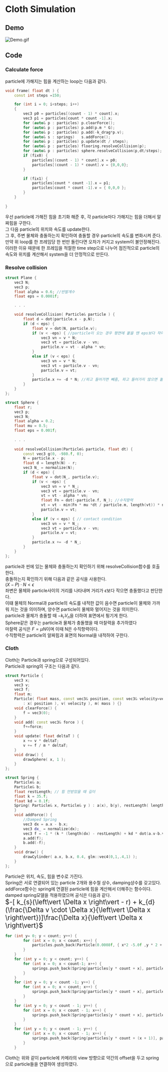 # Cloth Simulation

## Demo
![Demo.gif](https://github.com/goguma1000/Cloth-Simulation/blob/main/Demo.gif?raw=true)
## Code

### Calculate force

particle에 가해지는 힘을 계산하는 loop는 다음과 같다. </br>
~~~c++
void frame( float dt ) {
	const int steps =150;

	for (int i = 0; i<steps; i++)
	{
		vec3 p0 = particles[(count - 1) * count].x;
		vec3 p1 = particles[count * count -1].x;
		for (auto& p : particles) p.clearForce();
		for (auto& p : particles) p.add(p.m * G);
		for (auto& p : particles) p.add(-k_drag*p.v);
		for (auto& s : springs)	  s.addForce();
		for (auto& p : particles) p.update(dt / steps);
		for (auto& p : particles) flooring.resolveCollision(p);
		for (auto& p : particles) sphere.resolveCollision(p,dt/steps);
		if (fix0) {
			particles[(count - 1) * count].x = p0;
			particles[(count - 1) * count].v = {0,0,0};
		}

		if (fix1) {
			particles[count * count -1].x = p1;
			particles[count * count -1].v = { 0,0,0 };
		}
	}
	
}
~~~
우선 particle에 가해진 힘을 초기화 해준 후, 각 particle마다 가해지는 힘을 더해서 알짜힘을 구한다.</br>
그 다음 particle의 위치와 속도를 update한다.</br>
그 후, 주변 물체와 충돌하는지 확인하여 충돌할 경우 particle의 속도를 변화시켜 준다.</br>
만약 위 loop를 한 프레임당 한 번만 돌린다면 오차가 커지고 system이 불안정해진다.</br>
이러한 이유 때문에 한 프레임을 적절한 time step으로 나누어 점진적으로 particle의 속도와 위치를 계산해서 system을 더 안정적으로 만든다.</br>

### Resolve collision

~~~c++
struct Plane {
	vec3 N;
	vec3 p;
	float alpha = 0.6; //반발계수
	float eps = 0.0001f;

	. . .

	void resolveCollision( Particle& particle ) {
		float d = dot(particle.x - p,N);
		if (d < eps) {
			float v = dot(N, particle.v);
			if (v < -eps) { //particle이 오는 경우 평면에 붙을 땐 eps보다 작아야 하므로
				vec3 vn = v * N;
				vec3 vt = particle.v - vn;
				particle.v = vt - alpha * vn;
			}
			else if (v < eps) {
				vec3 vn = v * N;
				vec3 vt = particle.v - vn;
				particle.v = vt;
			}
			particle.x += -d * N; //파고 들어가면 빼줌, 파고 들어가지 않으면 붙임
		}
	}
};
~~~

~~~c++
struct Sphere {
	float r;
	vec3 p;
	vec3 N;
	float alpha = 0.2;
	float mu = 0.5;
	float eps = 0.001f;
	
    . . .
	
    void resolveCollision(Particle& particle, float dt) {
		const vec3 g(0, -980.f, 0);
		N = particle.x - p;
		float d = length(N) - r;
		vec3 N_ = normalize(N);
		if (d < eps) {
			float v = dot(N_, particle.v);
			if (v < -eps) {
				vec3 vn = v * N_;
				vec3 vt = particle.v - vn;
				vt = vt - alpha * vn;
				float Fn = dot(-particle.f, N_); //수직항력
				vt = vt - min(Fn * mu *dt / particle.m, length(vt)) * normalize(vt); //속도변화량으로 마찰력 적용
				particle.v = vt;
			}
			else if (v < eps) { // contact condition
				vec3 vn = v * N_;
				vec3 vt = particle.v - vn;
				particle.v = vt;
			}
			particle.x += -d * N_;
		}
	}
};
~~~

particle과 씬에 있는 물체와 충돌하는지 확인하기 위해 resolveCollision함수를 호출한다.</br>
충돌하는지 확인하기 위해 다음과 같은 공식을 사용한다.</br>
$(X - P) \cdot N < \epsilon$</br>
좌변은 물체와 particle사이의 거리를 나타내며 거리가 $\epsilon$보다 작으면 충돌했다고 판단한다.</br>
이떄 물체의 Normal과 particle의 속도를 내적한 값이 음수면 particle이 물체와 가까워 지는 것을 의미하며, 양수면 particle이 물체와 멀어지는 것을 의미한다.</br>
particle과 물체가 충돌할 때 $-k_{r}V_{n}$을 더하여 표면에서 튕기게 한다.</br>
Sphere같은 경우는 particle과 물체가 충돌했을 때 마찰력을 추가하였다</br>
마찰력 공식은 $F = \mu N$이며 이때 N은 수직항력이다.</br>
수직항력은 particle의 알짜힘과 표면의 Normal을 내적하여 구한다.</br>

### Cloth
Cloth는 Particle과 spring으로 구성되어있다.</br>
Particle과 spring의 구조는 다음과 같다.</br>

~~~c++
struct Particle {
	vec3 x;
	vec3 v;
	vec3 f;
	float m;
	Particle( float mass, const vec3& position, const vec3& velocity=vec3(0) )
		: x( position ), v( velocity ), m( mass ) {}
	void clearForce() {
		f = vec3(0);
	}
	void add( const vec3& force ) {
		f+=force;
	}
	void update( float deltaT ) {
		x += v * deltaT;
		v += f / m * deltaT;
	}
	void draw() {
		drawSphere( x, 1 );
	}
};
~~~

~~~c++
struct Spring {
	Particle& a;
	Particle& b;
	float restLength; // 힘 안받았을 때 길이
	float k = 35.f;
	float kd = 0.1f;
	Spring( Particle& x, Particle& y ) : a(x), b(y), restLength( length(x.x-y.x)) {
	}
	void addForce() {
		//Damped Spring
		vec3 dx = a.x - b.x;
		vec3 dx_ = normalize(dx);
		vec3 f = -1 * (k * (length(dx) - restLength) + kd * dot(a.v-b.v,dx_)) * dx_;
		a.add(f);
		b.add(-f);
	}
	void draw() {
		drawCylinder( a.x, b.x, 0.4, glm::vec4(0,1,.4,1) );
	}
};
~~~

Particle은 위치, 속도, 힘을 변수로 가진다.</br>
Spring은 서로 연결되어 있는 particle 2개와 용수철 상수, damping상수를 갖고있다.</br>
addForce함수는 spring에 연결된 particle에 힘을 계산해서 더해주는 함수이다.</br>
damped spring모델을 적용하였으며 공식은 다음과 같다.</br>
<span style="font-size:150%">
$-[ k_{s}(\left\vert \Delta x \right\vert - r) + k_{d}(\frac{\Delta v \cdot \Delta x}{\left\vert \Delta x \right\vert})]\frac{\Delta x}{\left\vert \Delta x \right\vert}$</br>
<span>


~~~c++
for (int y= 0; y < count; y++) {
		for (int x = 0; x < count; x++) {
			particles.push_back(Particle(0.0008f, { x*2 -5.0f ,y * 2 + 62 ,randf() * 0.1f}));
		}
	}
	for (int y = 0; y < count; y++) {
		for (int x = 0; x < count-1; x++) {
			springs.push_back(Spring(particles[y * count + x], particles[y * count + (x + 1)]));
		}
	}
	for (int y = 0; y < count -1; y++) {
		for (int x = 0; x < count; x++) {
			springs.push_back(Spring(particles[y * count + x], particles[(y + 1) * count + x]));
		}
	}
	for (int y = 0; y < count - 1; y++) {
		for (int x = 0; x < count - 1; x++) {
			springs.push_back(Spring(particles[y * count + x], particles[(y + 1) * count + (x + 1)]));
		}
	}
	for (int y = 0; y < count - 1; y++) {
		for (int x = 0; x < count - 1; x++) {
			springs.push_back(Spring(particles[y * count + (x + 1)], particles[(y + 1) * count + x]));
		}
	}
~~~
Cloth는 위와 같이 particle에 카메라의 view 방향으로 약간의 offset을 두고 spring으로 particle들을 연결하여 생성하였다.</br>

